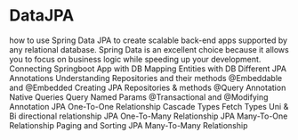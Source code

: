 # DataJPA
how to use Spring Data JPA to create scalable back-end apps supported by any relational database. Spring Data  is an excellent choice because it allows you to focus on business logic while speeding up your development.
 Connecting Springboot App with DB
 Mapping Entities with DB
 Different JPA Annotations
 Understanding Repositories and their methods
 @Embeddable and @Embedded
 Creating JPA Repositories & methods
 @Query Annotation
 Native Queries
 Query Named Params
 @Transactional and @Modifying Annotation
 JPA One-To-One Relationship
 Cascade Types
 Fetch Types
 Uni & Bi directional relationship
 JPA One-To-Many Relationship
 JPA Many-To-One Relationship
 Paging and Sorting
 JPA Many-To-Many Relationship
